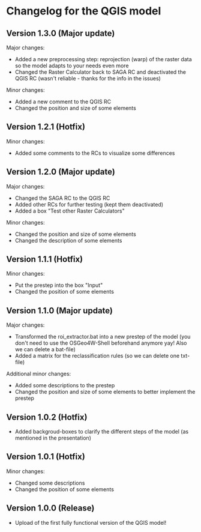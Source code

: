 # Changelog for the QGIS model 

## Version 1.3.0 (Major update)

Major changes:
- Added a new preprocessing step: reprojection (warp) of the raster data so the model adapts to your needs even more
- Changed the Raster Calculator back to SAGA RC and deactivated the QGIS RC (wasn't reliable - thanks for the info in the issues)

Minor changes:
- Added a new comment to the QGIS RC
- Changed the position and size of some elements

## Version 1.2.1 (Hotfix)

Minor changes:
- Added some comments to the RCs to visualize some differences

## Version 1.2.0 (Major update)

Major changes:
- Changed the SAGA RC to the QGIS RC
- Added other RCs for further testing (kept them deactivated)
- Added a box "Test other Raster Calculators"

Minor changes:
- Changed the position and size of some elements
- Changed the description of some elements

## Version 1.1.1 (Hotfix)

Minor changes:
- Put the prestep into the box "Input"
- Changed the position of some elements

## Version 1.1.0 (Major update)

Major changes:
- Transformed the roi_extractor.bat into a new prestep of the model (you don't need to use the OSGeo4W-Shell beforehand anymore yay! Also we can delete a bat-file)
- Added a matrix for the reclassification rules (so we can delete one txt-file)

Additional minor changes:
- Added some descriptions to the prestep
- Changed the position and size of some elements to better implement the prestep

## Version 1.0.2 (Hotfix)

- Added backgroud-boxes to clarify the different steps of the model (as mentioned in the presentation)

## Version 1.0.1 (Hotfix)

Minor changes:
- Changed some descriptions
- Changed the position of some elements

## Version 1.0.0 (Release)

- Upload of the first fully functional version of the QGIS model!

